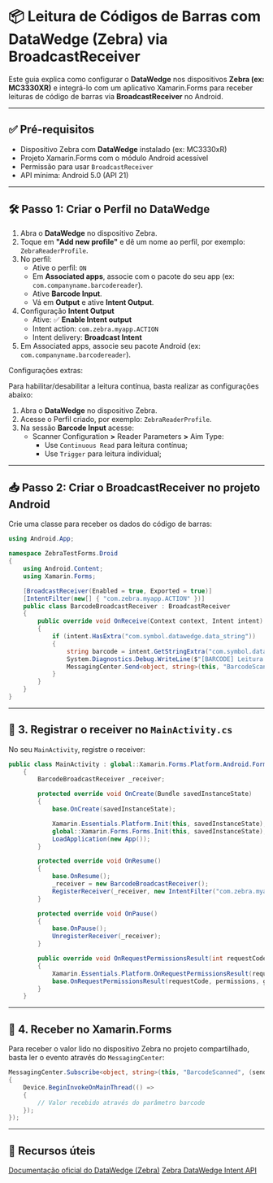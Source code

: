 # 📦 Leitura de Códigos de Barras com DataWedge (Zebra) via BroadcastReceiver

Este guia explica como configurar o **DataWedge** nos dispositivos **Zebra (ex: MC3330XR)** e integrá-lo com um aplicativo Xamarin.Forms para receber leituras de código de barras via **BroadcastReceiver** no Android.

---

## ✅ Pré-requisitos

- Dispositivo Zebra com **DataWedge** instalado (ex: MC3330xR)
- Projeto Xamarin.Forms com o módulo Android acessível
- Permissão para usar `BroadcastReceiver`
- API mínima: Android 5.0 (API 21)

---

## 🛠️ Passo 1: Criar o Perfil no DataWedge

1. Abra o **DataWedge** no dispositivo Zebra.
2. Toque em **"Add new profile"** e dê um nome ao perfil, por exemplo: `ZebraReaderProfile`.
3. No perfil:
   - Ative o perfil: `ON`
   - Em **Associated apps**, associe com o pacote do seu app (ex: `com.companyname.barcodereader`).
   - Ative **Barcode Input**.
   - Vá em **Output** e ative **Intent Output**.
4. Configuração **Intent Output**
   - Ative: ✅ **Enable Intent output**
   - Intent action: `com.zebra.myapp.ACTION`
   - Intent delivery: **Broadcast Intent**
5. Em Associated apps, associe seu pacote Android (ex: `com.companyname.barcodereader`).

Configurações extras:

Para habilitar/desabilitar a leitura contínua, basta realizar as configurações abaixo:

1. Abra o **DataWedge** no dispositivo Zebra.
2. Acesse o Perfil criado, por exemplo: `ZebraReaderProfile`.
3. Na sessão **Barcode Input** acesse:
   - Scanner Configuration **>** Reader Parameters **>** Aim Type:
      - Use `Continuous Read` para leitura contínua;
      - Use `Trigger` para leitura individual;

---

## 📥 Passo 2: Criar o BroadcastReceiver no projeto Android

Crie uma classe para receber os dados do código de barras:

```csharp
using Android.App;

namespace ZebraTestForms.Droid
{
    using Android.Content;
    using Xamarin.Forms;

    [BroadcastReceiver(Enabled = true, Exported = true)]
    [IntentFilter(new[] { "com.zebra.myapp.ACTION" })]
    public class BarcodeBroadcastReceiver : BroadcastReceiver
    {
        public override void OnReceive(Context context, Intent intent)
        {
            if (intent.HasExtra("com.symbol.datawedge.data_string"))
            {
                string barcode = intent.GetStringExtra("com.symbol.datawedge.data_string");
                System.Diagnostics.Debug.WriteLine($"[BARCODE] Leitura: {barcode}");
                MessagingCenter.Send<object, string>(this, "BarcodeScanned", barcode);
            }
        }
    }
}
```

---
## 🧩 3. Registrar o receiver no `MainActivity.cs`

No seu `MainActivity`, registre o receiver:

```csharp
public class MainActivity : global::Xamarin.Forms.Platform.Android.FormsAppCompatActivity
    {
        BarcodeBroadcastReceiver _receiver;

        protected override void OnCreate(Bundle savedInstanceState)
        {
            base.OnCreate(savedInstanceState);

            Xamarin.Essentials.Platform.Init(this, savedInstanceState);
            global::Xamarin.Forms.Forms.Init(this, savedInstanceState);
            LoadApplication(new App());
        }

        protected override void OnResume()
        {
            base.OnResume();
            _receiver = new BarcodeBroadcastReceiver();
            RegisterReceiver(_receiver, new IntentFilter("com.zebra.myapp.ACTION"));
        }

        protected override void OnPause()
        {
            base.OnPause();
            UnregisterReceiver(_receiver);
        }

        public override void OnRequestPermissionsResult(int requestCode, string[] permissions, [GeneratedEnum] Android.Content.PM.Permission[] grantResults)
        {
            Xamarin.Essentials.Platform.OnRequestPermissionsResult(requestCode, permissions, grantResults);
            base.OnRequestPermissionsResult(requestCode, permissions, grantResults);
        }
    }
```

---
## 📱 4. Receber no Xamarin.Forms

Para receber o valor lido no dispositivo Zebra no projeto compartilhado, basta ler o evento através do `MessagingCenter`:

```csharp
MessagingCenter.Subscribe<object, string>(this, "BarcodeScanned", (sender, barcode) =>
{
    Device.BeginInvokeOnMainThread(() =>
    {
        // Valor recebido através do parâmetro barcode
    });
});
```

---

## 🧰 Recursos úteis
[Documentação oficial do DataWedge (Zebra)](https://techdocs.zebra.com/datawedge/latest/)
[Zebra DataWedge Intent API](https://techdocs.zebra.com/datawedge/latest/guide/api/)
